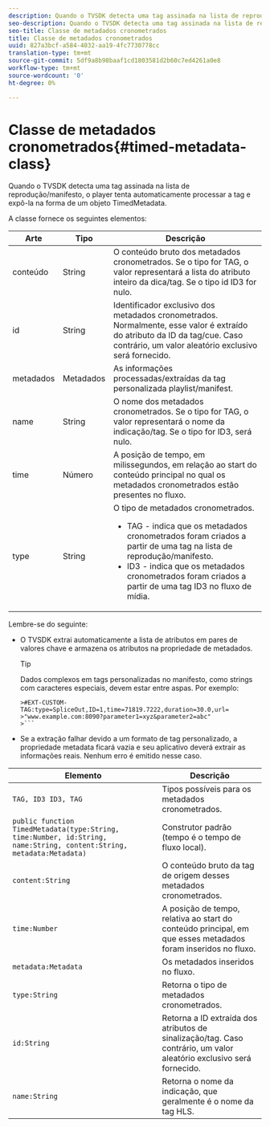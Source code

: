 ```yaml
---
description: Quando o TVSDK detecta uma tag assinada na lista de reprodução/manifesto, o player tenta automaticamente processar a tag e expô-la na forma de um objeto TimedMetadata.
seo-description: Quando o TVSDK detecta uma tag assinada na lista de reprodução/manifesto, o player tenta automaticamente processar a tag e expô-la na forma de um objeto TimedMetadata.
seo-title: Classe de metadados cronometrados
title: Classe de metadados cronometrados
uuid: 827a3bcf-a584-4032-aa19-4fc7730778cc
translation-type: tm+mt
source-git-commit: 5df9a8b98baaf1cd1803581d2b60c7ed4261a0e8
workflow-type: tm+mt
source-wordcount: '0'
ht-degree: 0%

---
```



# Classe de metadados cronometrados{#timed-metadata-class}

Quando o TVSDK detecta uma tag assinada na lista de reprodução/manifesto, o player tenta automaticamente processar a tag e expô-la na forma de um objeto TimedMetadata.

A classe fornece os seguintes elementos:

<table id="table_FFC56AC5B1E04DA99C9309C0223ABA90"> 
 <thead> 
  <tr> 
   <th colname="col1" class="entry"> Arte </th> 
   <th colname="col02" class="entry"> Tipo </th> 
   <th colname="col2" class="entry"> Descrição </th> 
  </tr>
 </thead>
 <tbody> 
  <tr> 
   <td colname="col1"><span class="codeph"> conteúdo</span> </td> 
   <td colname="col02"> String </td> 
   <td colname="col2"> O conteúdo bruto dos metadados cronometrados. Se o tipo for TAG, o valor representará a lista do atributo inteiro da dica/tag. Se o tipo id ID3 for nulo. </td> 
  </tr> 
  <tr> 
   <td colname="col1"><span class="codeph"> id</span> </td> 
   <td colname="col02"> String </td> 
   <td colname="col2"> Identificador exclusivo dos metadados cronometrados. Normalmente, esse valor é extraído do atributo da ID da tag/cue. Caso contrário, um valor aleatório exclusivo será fornecido. </td> 
  </tr> 
  <tr> 
   <td colname="col1"><span class="codeph"> metadados</span> </td> 
   <td colname="col02"> Metadados </td> 
   <td colname="col2"> As informações processadas/extraídas da tag personalizada playlist/manifest. </td> 
  </tr> 
  <tr> 
   <td colname="col1"><span class="codeph"> name</span> </td> 
   <td colname="col02"> String </td> 
   <td colname="col2">O nome dos metadados cronometrados. Se o tipo for <span class="codeph"> TAG</span>, o valor representará o nome da indicação/tag. Se o tipo for <span class="codeph"> ID3</span>, será nulo. </td> 
  </tr> 
  <tr> 
   <td colname="col1"><span class="codeph"> time</span> </td> 
   <td colname="col02"> Número </td> 
   <td colname="col2"> A posição de tempo, em milissegundos, em relação ao start do conteúdo principal no qual os metadados cronometrados estão presentes no fluxo. </td> 
  </tr> 
  <tr> 
   <td colname="col1"><span class="codeph"> type</span> </td> 
   <td colname="col02"> String </td> 
   <td colname="col2">O tipo de metadados cronometrados. 
    <ul id="ul_70FBFB33E9F846D8B38592560CCE9560"> 
     <li id="li_739D30561BFB4D9B97DF212E4880BA2C">TAG - indica que os metadados cronometrados foram criados a partir de uma tag na lista de reprodução/manifesto. </li> 
     <li id="li_E785E1DEF1CC4D9DBE7764E5D05EFAFC">ID3 - indica que os metadados cronometrados foram criados a partir de uma tag ID3 no fluxo de mídia. </li> 
    </ul> </td> 
  </tr> 
 </tbody> 
</table>

<!--<a id="section_737CC47997F74F80A3C5C6171ADE120E"></a>-->

Lembre-se do seguinte:

* O TVSDK extrai automaticamente a lista de atributos em pares de valores chave e armazena os atributos na propriedade de metadados.

   >[!TIP]
   >
   >Dados complexos em tags personalizadas no manifesto, como strings com caracteres especiais, devem estar entre aspas. Por exemplo:
   >
   >
   ```
   >#EXT-CUSTOM-TAG:type=SpliceOut,ID=1,time=71819.7222,duration=30.0,url=
   >"www.example.com:8090?parameter1=xyz&parameter2=abc"
   >```

* Se a extração falhar devido a um formato de tag personalizado, a propriedade metadata ficará vazia e seu aplicativo deverá extrair as informações reais. Nenhum erro é emitido nesse caso.

| Elemento | Descrição |
|---|---|
| `TAG, ID3 ID3, TAG` | Tipos possíveis para os metadados cronometrados. |
| `public function TimedMetadata(type:String, time:Number, id:String, name:String, content:String, metadata:Metadata)` | Construtor padrão (tempo é o tempo de fluxo local). |
| `content:String` | O conteúdo bruto da tag de origem desses metadados cronometrados. |
| `time:Number` | A posição de tempo, relativa ao start do conteúdo principal, em que esses metadados foram inseridos no fluxo. |
| `metadata:Metadata` | Os metadados inseridos no fluxo. |
| `type:String` | Retorna o tipo de metadados cronometrados. |
| `id:String` | Retorna a ID extraída dos atributos de sinalização/tag. Caso contrário, um valor aleatório exclusivo será fornecido. |
| `name:String` | Retorna o nome da indicação, que geralmente é o nome da tag HLS. |

